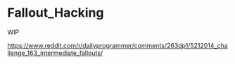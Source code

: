 Fallout_Hacking
===============

WIP

https://www.reddit.com/r/dailyprogrammer/comments/263dp1/5212014_challenge_163_intermediate_fallouts/

